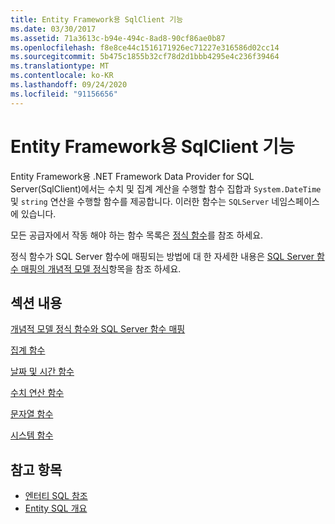 ```yaml
---
title: Entity Framework용 SqlClient 기능
ms.date: 03/30/2017
ms.assetid: 71a3613c-b94e-494c-8ad8-90cf86ae0b87
ms.openlocfilehash: f8e8ce44c1516171926ec71227e316586d02cc14
ms.sourcegitcommit: 5b475c1855b32cf78d2d1bbb4295e4c236f39464
ms.translationtype: MT
ms.contentlocale: ko-KR
ms.lasthandoff: 09/24/2020
ms.locfileid: "91156656"
---
```

# <a name="sqlclient-for-entity-framework-functions"></a>Entity Framework용 SqlClient 기능

Entity Framework용 .NET Framework Data Provider for SQL Server(SqlClient)에서는 수치 및 집계 계산을 수행할 함수 집합과 `System.DateTime` 및 `string` 연산을 수행할 함수를 제공합니다. 이러한 함수는 `SQLServer` 네임스페이스에 있습니다.  
  
 모든 공급자에서 작동 해야 하는 함수 목록은 [정식 함수](./language-reference/canonical-functions.md)를 참조 하세요.  
  
 정식 함수가 SQL Server 함수에 매핑되는 방법에 대 한 자세한 내용은 [SQL Server 함수 매핑의 개념적 모델 정식](conceptual-model-canonical-to-sql-server-functions-mapping.md)항목을 참조 하세요.  
  
## <a name="in-this-section"></a>섹션 내용  

 [개념적 모델 정식 함수와 SQL Server 함수 매핑](conceptual-model-canonical-to-sql-server-functions-mapping.md)  
  
 [집계 함수](aggregate-functions-sqlclient-for-entity-framework.md)  
  
 [날짜 및 시간 함수](date-and-time-functions.md)  
  
 [수치 연산 함수](mathematical-functions.md)  
  
 [문자열 함수](string-functions.md)  
  
 [시스템 함수](system-functions.md)  
  
## <a name="see-also"></a>참고 항목

- [엔터티 SQL 참조](./language-reference/entity-sql-reference.md)
- [Entity SQL 개요](./language-reference/entity-sql-overview.md)
